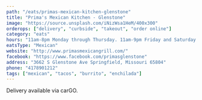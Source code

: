 ```yaml
---
path: "/eats/primas-mexican-kitchen-glenstone"
title: "Prima's Mexican Kitchen - Glenstone"
image: "https://source.unsplash.com/iNizWsa1HeM/400x300"
orderops: ["delivery", "curbside", "takeout", "order online"]
category: "eats"
hours: "11am-8pm Monday through Thursday. 11am-9pm Friday and Saturday. 11am-7pm Sunday"
eatsType: "Mexican"
website: "http://www.primasmexicangrill.com/"
facebook: "https://www.facebook.com/primasglenstone"
address: "3662 S Glenstone Ave Springfield, Missouri 65804"
phone: "4178901212"
tags: ["mexican", "tacos", "burrito", "enchilada"]
---
```


Delivery available via carGO.
